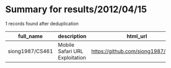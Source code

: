 
# Summary for results/2012/04/15
    
1 records found after deduplication

| full_name | description | html_url | matched_list | matched_count | pushed_at | size | stargazers_count | language | forks_count |
|-----------------|--------------------------------|------------------------------------|----------------|-----------------|---------------------------|--------|--------------------|------------|---------------|
| siong1987/CS461 | Mobile Safari URL Exploitation | https://github.com/siong1987/CS461 | ['exploit'] | 1 | 2012-04-15 20:47:17+00:00 | 120 | 2 | Ruby | 0 |
